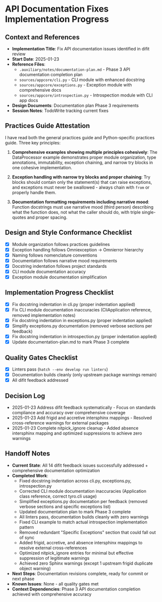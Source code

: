 # API Documentation Fixes Implementation Progress

## Context and References
- **Implementation Title**: Fix API documentation issues identified in difit review
- **Start Date**: 2025-01-23
- **Reference Files**:
  - `.auxiliary/notes/documentation-plan.md` - Phase 3 API documentation completion plan
  - `sources/appcore/cli.py` - CLI module with enhanced docstring
  - `sources/appcore/exceptions.py` - Exception module with comprehensive docs
  - `sources/appcore/introspection.py` - Introspection module with CLI app docs
- **Design Documents**: Documentation plan Phase 3 requirements
- **Session Notes**: TodoWrite tracking current fixes

## Practices Guide Attestation
I have read both the general practices guide and Python-specific practices guide. Three key principles:

1. **Comprehensive examples showing multiple principles cohesively**: The DataProcessor example demonstrates proper module organization, type annotations, immutability, exception chaining, and narrow try blocks in one cohesive implementation.

2. **Exception handling with narrow try blocks and proper chaining**: Try blocks should contain only the statement(s) that can raise exceptions, and exceptions must never be swallowed - always chain with `from` or properly handle them.

3. **Documentation formatting requirements including narrative mood**: Function docstrings must use narrative mood (third person) describing what the function does, not what the caller should do, with triple single-quotes and proper spacing.

## Design and Style Conformance Checklist
- [x] Module organization follows practices guidelines
- [x] Exception handling follows Omniexception → Omnierror hierarchy
- [x] Naming follows nomenclature conventions
- [x] Documentation follows narrative mood requirements
- [x] Docstring indentation follows project standards
- [x] CLI module documentation accuracy
- [x] Exception module documentation simplification

## Implementation Progress Checklist
- [x] Fix docstring indentation in cli.py (proper indentation applied)
- [x] Fix CLI module documentation inaccuracies (CliApplication reference, removed implementation notes)
- [x] Fix docstring indentation in exceptions.py (proper indentation applied)
- [x] Simplify exceptions.py documentation (removed verbose sections per feedback)
- [x] Fix docstring indentation in introspection.py (proper indentation applied)
- [x] Update documentation-plan.md to mark Phase 3 complete

## Quality Gates Checklist
- [x] Linters pass (`hatch --env develop run linters`)
- [x] Documentation builds cleanly (only upstream package warnings remain)
- [x] All difit feedback addressed

## Decision Log
- 2025-01-23 Address difit feedback systematically - Focus on standards compliance and accuracy over comprehensive coverage
- 2025-01-23 Add frigid and accretive intersphinx mappings - Resolved cross-reference warnings for external packages
- 2025-01-23 Complete nitpick_ignore cleanup - Added absence intersphinx mapping and optimized suppressions to achieve zero warnings

## Handoff Notes
- **Current State**: All 14 difit feedback issues successfully addressed + comprehensive documentation optimization
- **Completed Work**:
  - Fixed docstring indentation across cli.py, exceptions.py, introspection.py
  - Corrected CLI module documentation inaccuracies (Application class reference, correct tyro.cli usage)
  - Simplified exceptions.py documentation per feedback (removed verbose sections and specific exceptions list)
  - Updated documentation plan to mark Phase 3 complete
  - All linters pass, documentation builds cleanly with zero warnings
  - Fixed CLI example to match actual introspection implementation pattern
  - Removed redundant "Specific Exceptions" section that could fall out of sync
  - Added frigid, accretive, and absence intersphinx mappings to resolve external cross-references
  - Optimized nitpick_ignore entries for minimal but effective suppression of legitimate warnings
  - Achieved zero Sphinx warnings (except 1 upstream frigid duplicate object warning)
- **Next Steps**: Documentation revisions complete, ready for commit or next phase
- **Known Issues**: None - all quality gates met
- **Context Dependencies**: Phase 3 API documentation completion achieved with comprehensive accuracy